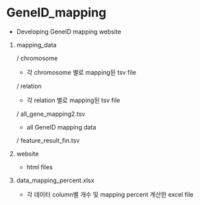 # GeneID_mapping
* Developing GeneID mapping website

1. mapping_data

   / chromosome
   - 각 chromosome 별로 mapping된 tsv file

   / relation
   - 각 relation 별로 mapping된 tsv file


   / all_gene_mapping2.tsv
   - all GeneID mapping data
   
   / feature_result_fin.tsv

2. website
   - html files

3. data_mapping_percent.xlsx

   - 각 데이터 column별 개수 및 mapping percent 계산한 excel file
